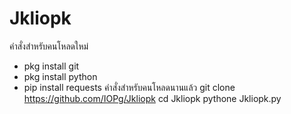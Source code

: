 # Jkliopk
คำสั่งสำหรับคนโหลดใหม่  
- pkg install git
- pkg install python
- pip install requests
คำสั่งสำหรับคนโหลดนานแล้ว
git clone https://github.com/IOPg/Jkliopk
cd Jkliopk
pythone Jkliopk.py
